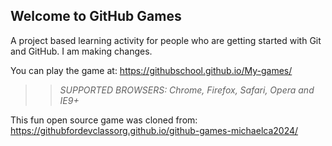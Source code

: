 ## Welcome to GitHub Games

A project based learning activity for people who are getting started with Git and GitHub. I am making changes.

You can play the game at: https://githubschool.github.io/My-games/

>> _*SUPPORTED BROWSERS*: Chrome, Firefox, Safari, Opera and IE9+_

This fun open source game was cloned from: https://githubfordevclassorg.github.io/github-games-michaelca2024/
